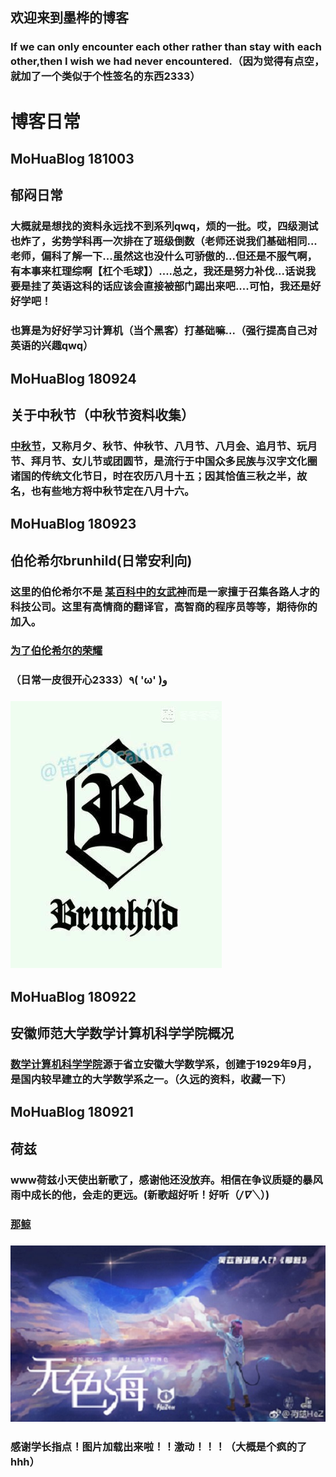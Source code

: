 ## 欢迎来到墨桦的博客
### If we can only encounter each other rather than stay with each other,then I wish we had never encountered.（因为觉得有点空，就加了一个类似于个性签名的东西2333）
# 博客日常
## MoHuaBlog 181003
## 郁闷日常
### 大概就是想找的资料永远找不到系列qwq，烦的一批。哎，四级测试也炸了，劣势学科再一次排在了班级倒数（老师还说我们基础相同...老师，偏科了解一下...虽然这也没什么可骄傲的...但还是不服气啊，有本事来杠理综啊【杠个毛球】）....总之，我还是努力补伐...话说我要是挂了英语这科的话应该会直接被部门踢出来吧....可怕，我还是好好学吧！
### 也算是为好好学习计算机（当个黑客）打基础嘛...（强行提高自己对英语的兴趣qwq）

## MoHuaBlog 180924 
## 关于中秋节（中秋节资料收集）
### [中秋节](https://brunhildemohua.github.io/blog180924.github.io/)，又称月夕、秋节、仲秋节、八月节、八月会、追月节、玩月节、拜月节、女儿节或团圆节，是流行于中国众多民族与汉字文化圈诸国的传统文化节日，时在农历八月十五；因其恰值三秋之半，故名，也有些地方将中秋节定在八月十六。

## MoHuaBlog 180923
## 伯伦希尔brunhild(日常安利向)
### 这里的伯伦希尔不是 [某百科中的女武神](https://wapbaike.baidu.com/item/%E4%BC%AF%E4%BC%A6%E5%B8%8C%E5%B0%94/2459242?timestamp=1537894182361)而是一家擅于召集各路人才的科技公司。这里有高情商的翻译官，高智商的程序员等等，期待你的加入。
### [为了伯伦希尔的荣耀](https://brunhildemohua.github.io/blog180923.github.io/)
### （日常一皮很开心2333）٩( 'ω' )و
### ![image](n.png)

## MoHuaBlog 180922 
## 安徽师范大学数学计算机科学学院概况
### [数学计算机科学学院](https://brunhildemohua.github.io/blog180922.github.io/)源于省立安徽大学数学系，创建于1929年9月，是国内较早建立的大学数学系之一。（久远的资料，收藏一下）

## MoHuaBlog 180921 
## 荷兹
### www荷兹小天使出新歌了，感谢他还没放弃。相信在争议质疑的暴风雨中成长的他，会走的更远。(新歌超好听！好听（*/∇＼*）)
### [那鲸](https://brunhildemohua.github.io/blog180921.github.io/)
### ![image](2.jpg)
### 感谢学长指点！图片加载出来啦！！激动！！！（大概是个疯的了hhh）
